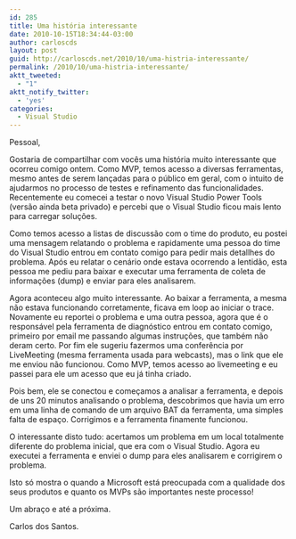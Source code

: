 ```yaml
---
id: 285
title: Uma história interessante
date: 2010-10-15T18:34:44-03:00
author: carloscds
layout: post
guid: http://carloscds.net/2010/10/uma-histria-interessante/
permalink: /2010/10/uma-histria-interessante/
aktt_tweeted:
  - "1"
aktt_notify_twitter:
  - 'yes'
categories:
  - Visual Studio
---
```

Pessoal,

Gostaria de compartilhar com vocês uma história muito interessante que ocorreu comigo ontem. Como MVP, temos acesso a diversas ferramentas, mesmo antes de serem lançadas para o público em geral, com o intuito de ajudarmos no processo de testes e refinamento das funcionalidades. Recentemente eu comecei a testar o novo Visual Studio Power Tools (versão ainda beta privado) e percebi que o Visual Studio ficou mais lento para carregar soluções.

Como temos acesso a listas de discussão com o time do produto, eu postei uma mensagem relatando o problema e rapidamente uma pessoa do time do Visual Studio entrou em contato comigo para pedir mais detallhes do problema. Após eu relatar o cenário onde estava ocorrendo a lentidão, esta pessoa me pediu para baixar e executar uma ferramenta de coleta de informações (dump) e enviar para eles analisarem.

Agora aconteceu algo muito interessante. Ao baixar a ferramenta, a mesma não estava funcionando corretamente, ficava em loop ao iniciar o trace. Novamente eu reportei o problema e uma outra pessoa, agora que é o responsável pela ferramenta de diagnóstico entrou em contato comigo, primeiro por email me passando algumas instruções, que também não deram certo. Por fim ele sugeriu fazermos uma conferência por LiveMeeting (mesma ferramenta usada para webcasts), mas o link que ele me enviou não funcionou. Como MVP, temos acesso ao livemeeting e eu passei para ele um acesso que eu já tinha criado.

Pois bem, ele se conectou e começamos a analisar a ferramenta, e depois de uns 20 minutos analisando o problema, descobrimos que havia um erro em uma linha de comando de um arquivo BAT da ferramenta, uma simples falta de espaço. Corrigimos e a ferramenta finamente funcionou.

O interessante disto tudo: acertamos um problema em um local totalmente diferente do problema inicial, que era com o Visual Studio. Agora eu executei a ferramenta e enviei o dump para eles analisarem e corrigirem o problema.

Isto só mostra o quando a Microsoft está preocupada com a qualidade dos seus produtos e quanto os MVPs são importantes neste processo!

Um abraço e até a próxima.

Carlos dos Santos.